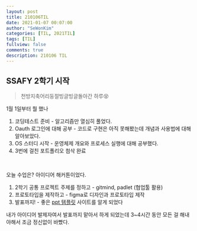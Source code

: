 ```yaml
---
layout: post
title: 210106TIL 
date: 2021-01-07 00:07:00
author: "SeWonKim"
categories: [TIL, 2021TIL]
tags: [TIL]
fullview: false
comments: true
description: 210106 TIL
---
```



## SSAFY 2학기 시작

> 천방지축어리둥절빙글빙글돌아간 하루😵

1월 1일부터 뭘 했나

1. 코딩테스트 준비 - 알고리즘만 열심히 풀었다.
2. Oauth 로그인에 대해 공부 - 코드로 구현은 아직 못해봤는데 개념과 사용법에 대해 알아보았다.
3. OS 스터디 시작 - 운영체제 개요와 프로세스 실행에 대해 공부했다.
4. 3번에 걸친 포트폴리오 첨삭 완료
   
&nbsp;

오늘 수업은? 아이디어 해커톤이었다. 

1. 2학기 공통 프로젝트 주제를 정하고 - gitmind, padlet (협업툴 활용)
2. 프로토타입을 제작하고 - figma로 디자인과 프로토타입 제작
3. 발표까지! - 좋은 [ppt 템플릿](https://slidesgo.com/) 사이트를 알게 되었다

내가 아이디어 발제자여서 발표까지 맡아서 하게 되었는데 3~4시간 동안 모든 걸 해내야해서 조금 정신없이 바빴다.

&nbsp;
&nbsp;

